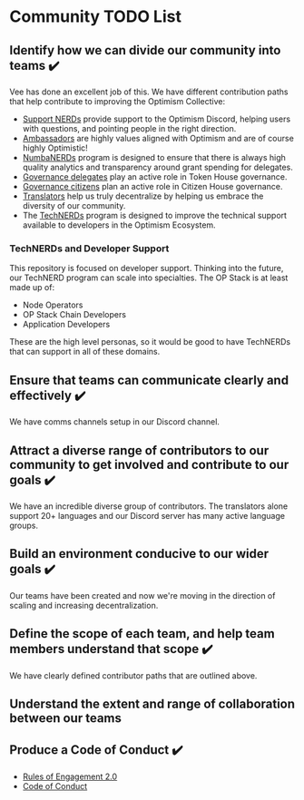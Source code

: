 # Community TODO List

## Identify how we can divide our community into teams :heavy_check_mark:

Vee has done an excellent job of this. We have different contribution paths that help contribute to improving the Optimism Collective:

- [Support NERDs](https://community.optimism.io/docs/contribute/contribution-path/NERD-req/) provide support to the Optimism Discord, helping users with questions, and pointing people in the right direction.
- [Ambassadors](https://community.optimism.io/docs/contribute/contribution-path/Ambassador-req/) are highly values aligned with Optimism and are of course highly Optimistic! 
- [NumbaNERDs](https://community.optimism.io/docs/contribute/contribution-path/numbaNERDs/) program is designed to ensure that there is always high quality analytics and transparency around grant spending for delegates. 
- [Governance delegates](https://community.optimism.io/docs/governance/delegate/) play an active role in Token House governance.
- [Governance citizens](https://community.optimism.io/docs/governance/citizens-house/#) plan an active role in Citizen House governance.
- [Translators](https://community.optimism.io/docs/contribute/contribution-path/translators/#) help us truly decentralize by helping us embrace the diversity of our community.
- The [TechNERDs](https://community.optimism.io/docs/contribute/contribution-path/techNERDs/) program is designed to improve the technical support available to developers in the Optimism Ecosystem.

### TechNERDs and Developer Support

This repository is focused on developer support. Thinking into the future, our TechNERD program can scale into specialties. The OP Stack is at least made up of:

- Node Operators
- OP Stack Chain Developers
- Application Developers

These are the high level personas, so it would be good to have TechNERDs that can support in all of these domains.

## Ensure that teams can communicate clearly and effectively :heavy_check_mark:

We have comms channels setup in our Discord channel.

## Attract a diverse range of contributors to our community to get involved and contribute to our goals :heavy_check_mark:

We have an incredible diverse group of contributors. The translators alone support 20+ languages and our Discord server has many active language groups.

## Build an environment conducive to our wider goals :heavy_check_mark:

Our teams have been created and now we're moving in the direction of scaling and increasing decentralization.

## Define the scope of each team, and help team members understand that scope :heavy_check_mark:

We have clearly defined contributor paths that are outlined above.

## Understand the extent and range of collaboration between our teams



## Produce a Code of Conduct :heavy_check_mark:

- [Rules of Engagement 2.0](https://gov.optimism.io/t/rules-of-engagement-2-0/5728)
- [Code of Conduct](https://gov.optimism.io/t/code-of-conduct/5751)

